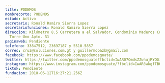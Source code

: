 ```yaml
---
title: PODEMOS
nombrecorto: PODEMOS
estado: Activo
secretario: Ronald Ramiro Sierra Lopez
secretariofunciones: Ronald Ramiro Sierra Lopez
direccion: Kilómetro 8.5 Carretera a el Salvador, Condominio Maderos Cuatro
  Torre Uno Apto. 31
paginaweb: Pendiente
telefono: 33847512, 23697187 y 5510-5857
correo: cruz@soluciones.com.gt y guillermopazb@gmail.com
facebook: https://www.facebook.com/ppodemosguate/
twitter: https://twitter.com/ppodemosguate?fbclid=IwAR07QmdsZZwhujRYOGiFX3YRLAPURLPyEljSXNe9EcYSCe5sSRLKiZbo-9E
instagram: https://www.instagram.com/ppodemosguate/?fbclid=IwAR3wkgfTBQu_pio2RJPKp2LHUc0CZ1CtO_A-ewNIuwf608AoW9NMSWfg5Jc
tiktok: Pendiente
fundacion: 2018-06-12T16:27:21.256Z
---
```

